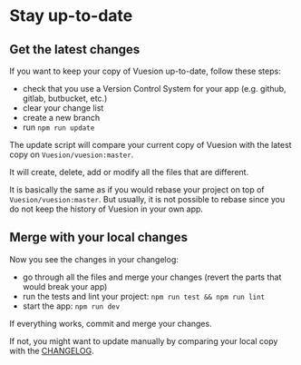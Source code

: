 # Stay up-to-date

## Get the latest changes

If you want to keep your copy of Vuesion up-to-date, follow these steps:

- check that you use a Version Control System for your app (e.g. github, gitlab, butbucket, etc.)
- clear your change list
- create a new branch
- run `npm run update`

The update script will compare your current copy of Vuesion with the latest copy on `Vuesion/vuesion:master`.

It will create, delete, add or modify all the files that are different.

It is basically the same as if you would rebase your project on top of `Vuesion/vuesion:master`.
But usually, it is not possible to rebase since you do not keep the history of Vuesion in your own app.

## Merge with your local changes

Now you see the changes in your changelog:

- go through all the files and merge your changes (revert the parts that would break your app)
- run the tests and lint your project: `npm run test && npm run lint`
- start the app: `npm run dev`

If everything works, commit and merge your changes.

If not, you might want to update manually by comparing your local copy with the [CHANGELOG](https://github.com/vuesion/vuesion/blob/master/CHANGELOG.md).
